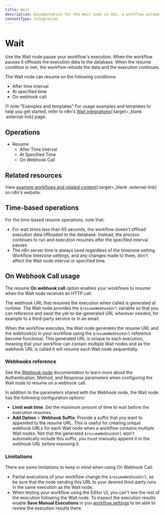 ```yaml
---
title: Wait
description: Documentation for the Wait node in n8n, a workflow automation platform. Includes guidance on usage, and links to examples.
contentType: integration
---
```


# Wait

Use the Wait node pause your workflow's execution. When the workflow pauses it offloads the execution data to the database. When the resume condition is met, the workflow reloads the data and the execution continues.

The Wait node can resume on the following conditions:

* After time interval
* At specified time
* On webhook call

!!! note "Examples and templates"
	For usage examples and templates to help you get started, refer to n8n's [Wait integrations](https://n8n.io/integrations/wait/){:target=_blank .external-link} page.

## Operations

* Resume
	* After Time Interval
	* At Specified Time
	* On Webhook Call

## Related resources

View [example workflows and related content](https://n8n.io/integrations/wait/){:target=_blank .external-link} on n8n's website.

## Time-based operations
    
For the time-based resume operations, note that:

* For wait times less than 65 seconds, the workflow  doesn't offload execution data offloaded to the database. Instead, the process continues to run and execution resumes after the specified interval passes.
* The n8n server time is always used regardless of the timezone setting. Workflow timezone settings, and any changes made to them, don't affect the Wait node interval or specified time. 

## On Webhook Call usage

The resume **On webhook call** option enables your workflows to resume when the Wait node receives an HTTP call.

The webhook URL that resumes the execution when called is generated at runtime. The Wait node provides the `$resumeWebhookUrl` variable so that you can reference and send the yet-to-be-generated URL wherever needed, for example to a third-party service or in an email. 

When the workflow executes, the Wait node generates the resume URL and the webhook(s) in your workflow using the `$resumeWebhookUrl` reference become functional. This generated URL is unique to each execution, meaning that your workflow can contain multiple Wait nodes and as the webhook URL is called it will resume each Wait node sequentially.

### Webhooks reference

See the [Webhook node](/integrations/builtin/core-nodes/n8n-nodes-base.webhook/) documentation to learn more about the Authentication, Method, and Response parameters when configuring the Wait node to resume on a webhook call.

In addition to the parameters shared with the Webhook node, the Wait node has the following configuration options:

* **Limit wait time**: Set the maximum amount of time to wait before the execution resumes.
* **Add Option** > **Webhook Suffix**: Provide a suffix that you want to appended to the resume URL. This is useful for creating unique webhook URLs for each Wait node when a workflow contains multiple Wait nodes. Not that the generated `$resumeWebhookUrl` won't automatically include this suffix, you must manually append it to the webhook URL before exposing it.

### Limitations

There are some limitations to keep in mind when using On Webhook Call:

* Partial executions of your workflow change the `$resumeWebhookUrl`, so be sure that the node sending this URL to your desired third-party runs in the same execution as the Wait node.
* When testing your workflow using the Editor UI, you can't see the rest of the execution following the Wait node. To inspect the execution results enable **Save Manual Executions** in you [workflow settings](/workflows/settings/) to be able to review the execution results there.
